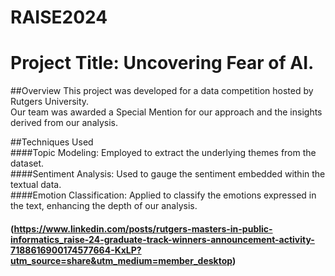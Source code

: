 # RAISE2024  
# Project Title: Uncovering Fear of AI.  
  
##Overview
This project was developed for a data competition hosted by Rutgers University.   
Our team was awarded a Special Mention for our approach and the insights derived from our analysis.

##Techniques Used  
####Topic Modeling: Employed to extract the underlying themes from the dataset.  
####Sentiment Analysis: Used to gauge the sentiment embedded within the textual data.  
####Emotion Classification: Applied to classify the emotions expressed in the text, enhancing the depth of our analysis.  

#### (https://www.linkedin.com/posts/rutgers-masters-in-public-informatics_raise-24-graduate-track-winners-announcement-activity-7188616900174577664-KxLP?utm_source=share&utm_medium=member_desktop)
